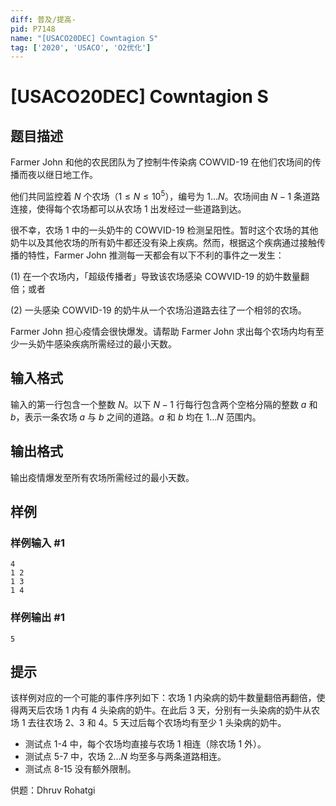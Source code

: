 ```yaml
---
diff: 普及/提高-
pid: P7148
name: "[USACO20DEC] Cowntagion S"
tag: ['2020', 'USACO', 'O2优化']
---
```

# [USACO20DEC] Cowntagion S
## 题目描述

Farmer John 和他的农民团队为了控制牛传染病 COWVID-19 在他们农场间的传播而夜以继日地工作。

他们共同监控着 $N$ 个农场（$1≤N≤10^5$），编号为 $1…N$。农场间由 $N−1$ 条道路连接，使得每个农场都可以从农场 $1$ 出发经过一些道路到达。

很不幸，农场 $1$ 中的一头奶牛的 COWVID-19 检测呈阳性。暂时这个农场的其他奶牛以及其他农场的所有奶牛都还没有染上疾病。然而，根据这个疾病通过接触传播的特性，Farmer John 推测每一天都会有以下不利的事件之一发生：

(1) 在一个农场内，「超级传播者」导致该农场感染 COWVID-19 的奶牛数量翻倍；或者

(2) 一头感染 COWVID-19 的奶牛从一个农场沿道路去往了一个相邻的农场。

Farmer John 担心疫情会很快爆发。请帮助 Farmer John 求出每个农场内均有至少一头奶牛感染疾病所需经过的最小天数。 
## 输入格式

输入的第一行包含一个整数 $N$。以下 $N−1$ 行每行包含两个空格分隔的整数 $a$ 和 $b$，表示一条农场 $a$ 与 $b$ 之间的道路。$a$ 和 $b$ 均在 $1…N$ 范围内。 
## 输出格式

输出疫情爆发至所有农场所需经过的最小天数。
## 样例

### 样例输入 #1
```
4
1 2
1 3
1 4
```
### 样例输出 #1
```
5
```
## 提示

该样例对应的一个可能的事件序列如下：农场 $1$ 内染病的奶牛数量翻倍再翻倍，使得两天后农场 $1$ 内有 $4$ 头染病的奶牛。在此后 $3$ 天，分别有一头染病的奶牛从农场 $1$ 去往农场 $2$、$3$ 和 $4$。$5$ 天过后每个农场均有至少 $1$ 头染病的奶牛。


 - 测试点 1-4 中，每个农场均直接与农场 $1$ 相连（除农场 $1$ 外）。
 - 测试点 5-7 中，农场 $2…N$ 均至多与两条道路相连。
 - 测试点 8-15 没有额外限制。

供题：Dhruv Rohatgi 
